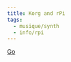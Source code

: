 ```yaml
---
title: Korg and rPi
tags:
  - musique/synth
  - info/rpi
---
```


[Go](https://www.raspberrypi.com/success-stories/korg-synthesizers/)
